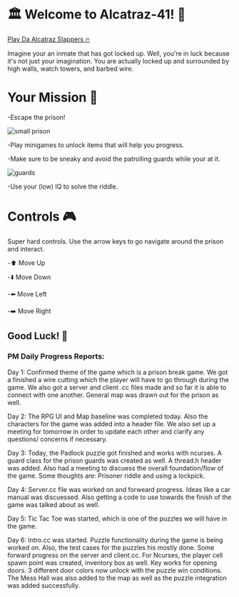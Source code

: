 
# 🏛️ Welcome to Alcatraz-41! 🚓
[Play Da Alcatraz Slappers 🔥](https://youtube.com/playlist?list=PLJ8os1RZk0PvVDujGvWeWuFIv9EIrSVKN&si=FnyQ69viIBaerOlg) 

Imagine your an inmate that has got locked up. Well, you're in luck because it's not just your imagination. You are actually locked up and surrounded by high walls, watch towers, and barbed wire. 

# Your Mission 🎯 

-Escape the prison!

![small prison](https://github.com/Clovis-Community-College-CSCI/Bed-Bethsesda-and-Beyond/assets/154694888/e2550157-ebd6-4cb8-a757-f389b29829ea)


-Play minigames to unlock items that will help you progress. 

-Make sure to be sneaky and avoid the patrolling guards while your at it. 

![guards](https://github.com/Clovis-Community-College-CSCI/Bed-Bethsesda-and-Beyond/assets/154694888/ba520913-0e9b-440f-a618-ac5bcf0a094b)


-Use your (low) IQ to solve the riddle.

# Controls 🎮
Super hard controls. Use the arrow keys to go navigate around the prison and interact.
  
-⬆️ Move Up

-⬇️ Move Down

-⬅️ Move Left 

-➡️ Move Right      
    
        
## Good Luck! 🏃















### PM Daily Progress Reports: 
Day 1: Confirmed theme of the game which is a prison break game. We got a finished a wire cutting  which the player will have to go through during the game. We also got a server and client .cc files made and so far it is able to connect with one another. General map was drawn out for the prison as well.

Day 2: The RPG UI and Map baseline was completed today. Also the characters for the game was added into a header file. We also set up a meeting for tomorrow in order to update each other and clarify any questions/ concerns if necessary. 

Day 3: Today, the Padlock puzzle got finished and works with ncurses. A guard class for the prison guards was created as well. A thread.h header was added. Also had a meeting to discuess the overall foundation/flow of the game. Some thoughts are: Prisoner riddle and using a lockpick.

Day 4: Server.cc file was worked on and forweard progress. Ideas like a car manual was discuessed. Also getting a code to use towards the finish of the game was talked about as well.

Day 5: Tic Tac Toe was started, which is one of the puzzles we will have in the game. 

Day 6: Intro.cc was started. Puzzle functionality during the game is being worked on. Also, the test cases for the puzzles his mostly done. Some forward progress on the server and client.cc. For Ncurses, the player cell spawn point was created, inventory box as well. Key works for opening doors. 3 different door colors now unlock with the puzzle win conditions. The Mess Hall was also added to the map as well as the puzzle integration was added successfully.
